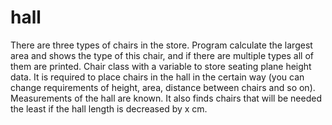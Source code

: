 # hall
There are three types of chairs in the store. Program calculate the largest area and shows the type of this chair, and if there are multiple types all of them are printed. Chair class with a variable to store seating plane height data. It is required to place chairs in the hall in the certain way (you can change requirements of height, area, distance between chairs and so on). Measurements of the hall are known. It also finds chairs that will be needed the least if the hall length is decreased by x cm.

